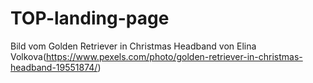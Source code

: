 # TOP-landing-page

Bild vom Golden Retriever in Christmas Headband von Elina Volkova(https://www.pexels.com/photo/golden-retriever-in-christmas-headband-19551874/)
